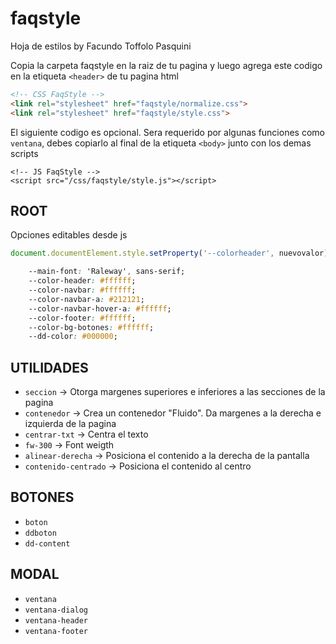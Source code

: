 # faqstyle

Hoja de estilos by Facundo Toffolo Pasquini

Copia la carpeta faqstyle en la raiz de tu pagina y luego agrega este codigo en la etiqueta `<header>` de tu pagina html
```html
<!-- CSS FaqStyle -->
<link rel="stylesheet" href="faqstyle/normalize.css">
<link rel="stylesheet" href="faqstyle/style.css">
```
El siguiente codigo es opcional. Sera requerido por algunas funciones como `ventana`, debes copiarlo al final de la etiqueta `<body>` junto con los demas scripts
```
<!-- JS FaqStyle -->
<script src="/css/faqstyle/style.js"></script>
```

## ROOT

Opciones editables desde js

```js
document.documentElement.style.setProperty('--colorheader', nuevovalor);
```

```css
    --main-font: 'Raleway', sans-serif;
    --color-header: #ffffff;
    --color-navbar: #ffffff;
    --color-navbar-a: #212121;
    --color-navbar-hover-a: #ffffff;
    --color-footer: #ffffff;
    --color-bg-botones: #ffffff;
    --dd-color: #000000;
```

## UTILIDADES

- `seccion` -> Otorga margenes superiores e inferiores a las secciones de la pagina
- `contenedor` -> Crea un contenedor "Fluido". Da margenes a la derecha e izquierda de la pagina
- `centrar-txt` -> Centra el texto
- `fw-300` -> Font weigth
- `alinear-derecha` -> Posiciona el contenido a la derecha de la pantalla
- `contenido-centrado` -> Posiciona el contenido al centro

## BOTONES

- `boton`
- `ddboton`
- `dd-content`


## MODAL

- `ventana`
- `ventana-dialog`
- `ventana-header`
- `ventana-footer`
